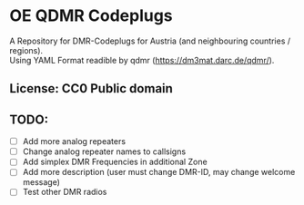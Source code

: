# OE QDMR Codeplugs

A Repository for DMR-Codeplugs for Austria (and neighbouring countries / regions).  
Using YAML Format readible by qdmr (https://dm3mat.darc.de/qdmr/).

## License: CC0 Public domain

## TODO:
- [ ] Add more analog repeaters
- [ ] Change analog repeater names to callsigns
- [ ] Add simplex DMR Frequencies in additional Zone
- [ ] Add more description (user must change DMR-ID, may change welcome message)
- [ ] Test other DMR radios 
